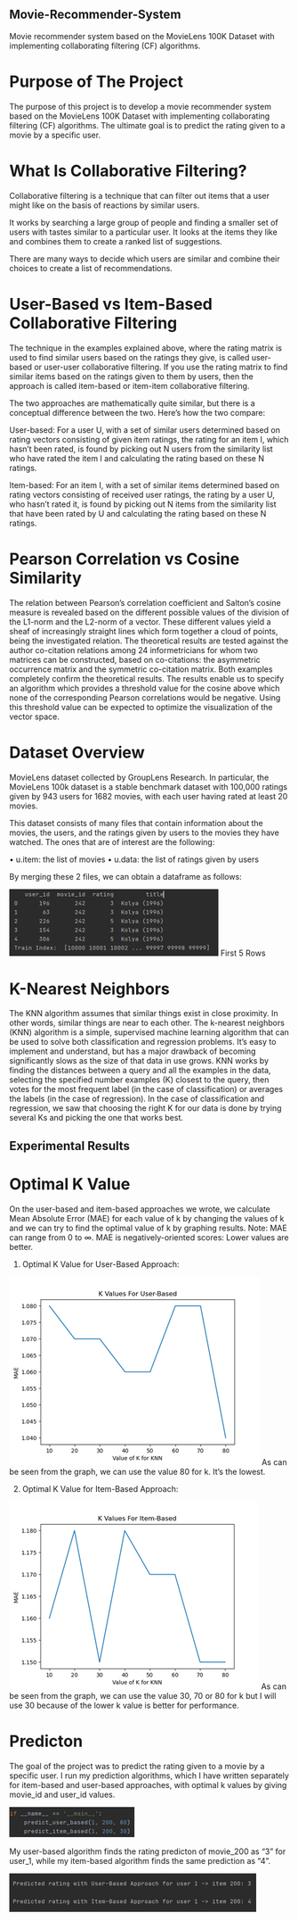 ## Movie-Recommender-System
Movie recommender system based on the MovieLens 100K Dataset with implementing collaborating filtering (CF) algorithms.

# Purpose of The Project

The purpose of this project is to develop a movie recommender system based on the MovieLens 100K Dataset with implementing collaborating filtering (CF) algorithms. The ultimate goal is to predict the rating given to a movie by a specific user.

# What Is Collaborative Filtering?

Collaborative filtering is a technique that can filter out items that a user might like on the basis of reactions by similar users.

It works by searching a large group of people and finding a smaller set of users with tastes similar to a particular user. It looks at the items they like and combines them to create a ranked list of suggestions.

There are many ways to decide which users are similar and combine their choices to create a list of recommendations.

# User-Based vs Item-Based Collaborative Filtering

The technique in the examples explained above, where the rating matrix is used to find similar users based on the ratings they give, is called user-based or user-user collaborative filtering. If you use the rating matrix to find similar items based on the ratings given to them by users, then the approach is called item-based or item-item collaborative filtering.

The two approaches are mathematically quite similar, but there is a conceptual difference between the two. Here’s how the two compare:

User-based: For a user U, with a set of similar users determined based on rating vectors consisting of given item ratings, the rating for an item I, which hasn’t been rated, is found by picking out N users from the similarity list who have rated the item I and calculating the rating based on these N ratings.

Item-based: For an item I, with a set of similar items determined based on rating vectors consisting of received user ratings, the rating by a user U, who hasn’t rated it, is found by picking out N items from the similarity list that have been rated by U and calculating the rating based on these N ratings.

# Pearson Correlation vs Cosine Similarity

The relation between Pearson’s correlation coefficient and Salton’s cosine measure is revealed based on the different possible values of the division of the L1-norm and the L2-norm of a vector. These different values yield a sheaf of increasingly straight lines which form together a cloud of points, being the investigated relation. The theoretical results are tested against the author co-citation relations among 24 informetricians for whom two matrices can be constructed, based on co-citations: the asymmetric occurrence matrix and the
symmetric co-citation matrix. Both examples completely confirm the theoretical results. The results enable us to specify an algorithm which provides a threshold value for the cosine above which none of the corresponding Pearson correlations would be negative. Using this threshold value can be expected to optimize the visualization of the vector space.

# Dataset Overview

MovieLens dataset collected by GroupLens Research. In particular, the MovieLens 100k dataset is a stable benchmark dataset with 100,000 ratings given by 943 users for 1682 movies, with each user having rated at least 20 movies.

This dataset consists of many files that contain information about the movies, the users, and the ratings given by users to the movies they have watched. The ones that are of interest are the following:

•	u.item: the list of movies
•	u.data: the list of ratings given by users

By merging these 2 files, we can obtain a dataframe as follows:

![Dataset](/images/1.png)
First 5 Rows

# K-Nearest Neighbors

The KNN algorithm assumes that similar things exist in close proximity. In other words, similar things are near to each other.
The k-nearest neighbors (KNN) algorithm is a simple, supervised machine learning algorithm that can be used to solve both classification and regression problems. It’s easy to implement and understand, but has a major drawback of becoming significantly slows as the size of that data in use grows.
KNN works by finding the distances between a query and all the examples in the data, selecting the specified number examples (K) closest to the query, then votes for the most frequent label (in the case of classification) or averages the labels (in the case of regression).
In the case of classification and regression, we saw that choosing the right K for our data is done by trying several Ks and picking the one that works best.


## Experimental Results

# Optimal K Value

On the user-based and item-based approaches we wrote, we calculate Mean Absolute Error (MAE) for each value of k by changing the values of k and we can try to find the optimal value of k by graphing results.
Note: MAE can range from 0 to ∞. MAE is negatively-oriented scores: Lower values are better.

1.	Optimal K Value for User-Based Approach:

![Dataset](/images/2.png)
As can be seen from the graph, we can use the value 80 for k. It’s the lowest.

2.	Optimal K Value for Item-Based Approach:

![Dataset](/images/3.png)
As can be seen from the graph, we can use the value 30, 70 or 80 for k but I will use 30 because of the lower k value is better for performance.

# Predicton

The goal of the project was to predict the rating given to a movie by a specific user. I run my prediction algorithms, which I have written separately for item-based and user-based approaches, with optimal k values by giving movie_id and user_id values.

![Dataset](/images/4.png)

My user-based algorithm finds the rating predicton of movie_200 as “3” for user_1, while my item-based algorithm finds the same prediction as “4”.

![Dataset](/images/5.png)

